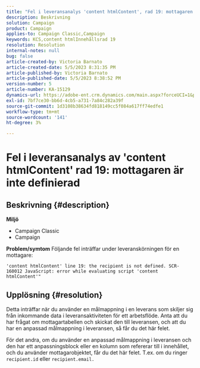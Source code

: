 ```yaml
---
title: "Fel i leveransanalys 'content htmlContent', rad 19: mottagaren är inte definierad"
description: Beskrivning
solution: Campaign
product: Campaign
applies-to: Campaign Classic,Campaign
keywords: KCS,content htmlInnehållsrad 19
resolution: Resolution
internal-notes: null
bug: false
article-created-by: Victoria Barnato
article-created-date: 5/5/2023 8:31:35 PM
article-published-by: Victoria Barnato
article-published-date: 5/5/2023 8:38:52 PM
version-number: 5
article-number: KA-15129
dynamics-url: https://adobe-ent.crm.dynamics.com/main.aspx?forceUCI=1&pagetype=entityrecord&etn=knowledgearticle&id=0bfdd9cf-83eb-ed11-a7c6-6045bd0065f9
exl-id: 7bf7ce30-bb6d-4cb5-a731-7a84c282a39f
source-git-commit: 1d3108b38634fd818149cc5f084a617ff74edfe1
workflow-type: tm+mt
source-wordcount: '141'
ht-degree: 3%

---
```


# Fel i leveransanalys av &#39;content htmlContent&#39; rad 19: mottagaren är inte definierad

## Beskrivning {#description}

<b>Miljö</b>
- Campaign Classic
- Campaign


<b>Problem/symtom</b>
Följande fel inträffar under leveranskörningen för en mottagare:

`'content htmlContent' line 19: the recipient is not defined. SCR-160012 JavaScript: error while evaluating script 'content htmlContent'"`


## Upplösning {#resolution}


Detta inträffar när du använder en målmappning i en leverans som skiljer sig från inkommande data i leveransaktiviteten för ett arbetsflöde. Anta att du har frågat om mottagartabellen och skickat den till leveransen, och att du har en anpassad målmappning i leveransen, så får du det här felet.

För det andra, om du använder en anpassad målmappning i leveransen och den har ett anpassningsblock eller en kolumn som refererar till i innehållet, och du använder mottagarobjektet, får du det här felet. T.ex. om du ringer `recipient.id` eller `recipient.email.`
